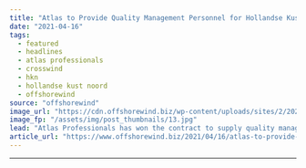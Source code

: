 ```yaml
---
title: "Atlas to Provide Quality Management Personnel for Hollandse Kust Noord"
date: "2021-04-16"
tags: 
  - featured
  - headlines
  - atlas professionals
  - crosswind
  - hkn
  - hollandse kust noord
  - offshorewind
source: "offshorewind"
image_url: "https://cdn.offshorewind.biz/wp-content/uploads/sites/2/2021/04/16145003/Atlas-to-Provide-Quality-Management-Personnel-for-Hollandse-Kust-Noord.jpg"
image_fp: "/assets/img/post_thumbnails/13.jpg"
lead: "Atlas Professionals has won the contract to supply quality management personnel for the Hollandse"
article_url: "https://www.offshorewind.biz/2021/04/16/atlas-to-provide-quality-management-personnel-for-hollandse-kust-noord/"
---
```


---
